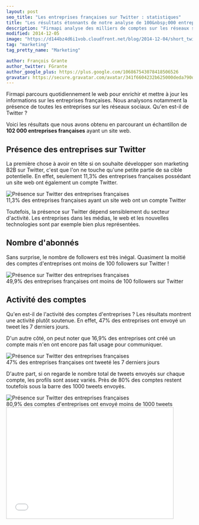 ```yaml
---
layout: post
seo_title: "Les entreprises françaises sur Twitter : statistiques"
title: "Les résultats étonnants de notre analyse de 100&nbsp;000 entreprises françaises sur Twitter"
description: "Firmapi analyse des milliers de comptes sur les réseaux sociaux quotidiennement. Voici un aperçu de la présence des entreprises françaises sur Twitter."
modified: 2014-12-05
image: "https://d144bz4d6i1vob.cloudfront.net/blog/2014-12-04/short_twitter_nombre_followers.png"
tag: "marketing"
tag_pretty_name: "Marketing"

author: François Grante
author_twitter: FGrante
author_google_plus: https://plus.google.com/106867543078418506526
gravatar: https://secure.gravatar.com/avatar/341f6604232b625000deda790d8d39cd?d=mm&s=30&r=G
---
```



Firmapi parcours quotidiennement le web pour enrichir et mettre à jour les informations sur les entreprises françaises. Nous analysons notamment la présence de toutes les entreprises sur les réseaux sociaux. Qu'en est-il de Twitter ?

Voici les résultats que nous avons obtenu en parcourant un échantillon de **102 000 entreprises françaises** ayant un site web.

## Présence des entreprises sur Twitter

La première chose à avoir en tête si on souhaite développer son marketing B2B sur Twitter, c'est que l'on ne touche qu'une petite partie de sa cible potentielle. En effet, seulement 11,3% des entreprises françaises possédant un site web ont également un compte Twitter.

<img alt="Présence sur Twitter des entreprises françaises" src="https://d144bz4d6i1vob.cloudfront.net/blog/2014-12-04/short_twitter_presence.png" class="img-responsive">

<div class="click-to-tweet">
  11,3% des entreprises françaises ayant un site web ont un compte Twitter
  <a class="tweet-link" data-original-title="Tweeter ça" data-placement="top" data-toggle="tooltip" href="https://twitter.com/intent/tweet?text=11%2C3%25%20des%20entreprises%20fran%C3%A7aises%20ayant%20un%20site%20web%20ont%20un%20compte%20Twitter%20https://pic.twitter.com/qrehiHNMZd&url=http://blog.firmapi.com/entreprises-francaises-twitter/&related=_Firmapi&via=_Firmapi"><i class="fa fa-twitter"></i></a>
</div>

Toutefois, la présence sur Twitter dépend sensiblement du secteur d'activité. Les entreprises dans les médias, le web et les nouvelles technologies sont par exemple bien plus représentées.

## Nombre d'abonnés

Sans surprise, le nombre de followers est très inégal. Quasiment la moitié des comptes d'entreprises ont moins de 100 followers sur Twitter !

<img alt="Présence sur Twitter des entreprises françaises" src="https://d144bz4d6i1vob.cloudfront.net/blog/2014-12-04/short_twitter_nombre_followers.png" class="img-responsive">

<div class="click-to-tweet">
  49,9% des entreprises françaises ont moins de 100 followers sur Twitter
  <a class="tweet-link" data-original-title="Tweeter ça" data-placement="top" data-toggle="tooltip" href="https://twitter.com/intent/tweet?text=49%2C9%25%20des%20entreprises%20fran%C3%A7aises%20ont%20moins%20de%20100%20followers%20sur%20Twitter%20https://pic.twitter.com/V7IvvHCgKy&url=http://blog.firmapi.com/entreprises-francaises-twitter/&related=_Firmapi&via=_Firmapi"><i class="fa fa-twitter"></i></a>
</div>

## Activité des comptes

Qu'en est-il de l'activité des comptes d'entreprises ? Les résultats montrent une activité plutôt soutenue. En effet, 47% des entreprises ont envoyé un tweet les 7 derniers jours.

D'un autre côté, on peut noter que 16,9% des entreprises ont créé un compte mais n'en ont encore pas fait usage pour communiquer.

<img alt="Présence sur Twitter des entreprises françaises" src="https://d144bz4d6i1vob.cloudfront.net/blog/2014-12-04/short_twitter_dernier_tweet.png" class="img-responsive">

<div class="click-to-tweet">
  47% des entreprises françaises ont tweeté les 7 derniers jours
  <a class="tweet-link" data-original-title="Tweeter ça" data-placement="top" data-toggle="tooltip" href="https://twitter.com/intent/tweet?text=47%25%20des%20entreprises%20fran%C3%A7aises%20ont%20tweet%C3%A9%20les%207%20derniers%20jours%20https://pic.twitter.com/F98MCUPy1M&url=http://blog.firmapi.com/entreprises-francaises-twitter/&related=_Firmapi&via=_Firmapi"><i class="fa fa-twitter"></i></a>
</div>

D'autre part, si on regarde le nombre total de tweets envoyés sur chaque compte, les profils sont assez variés. Près de 80% des comptes restent toutefois sous la barre des 1000 tweets envoyés.

<img alt="Présence sur Twitter des entreprises françaises" src="https://d144bz4d6i1vob.cloudfront.net/blog/2014-12-04/short_twitter_nombre_tweets.png" class="img-responsive">

<div class="click-to-tweet">
  80,9% des comptes d'entreprises ont envoyé moins de 1000 tweets
  <a class="tweet-link" data-original-title="Tweeter ça" data-placement="top" data-toggle="tooltip" href="https://twitter.com/intent/tweet?text=79%2C9%25%20des%20comptes%20d%27entreprises%20ont%20envoy%C3%A9%20moins%20de%201000%20tweets%20https://pic.twitter.com/c8GdJEwcM0&related=_Firmapi&via=_Firmapi"><i class="fa fa-twitter"></i></a>
</div>

<div class="slideshare">
  <iframe src="//www.slideshare.net/slideshow/embed_code/42346016" width="450" height="300" frameborder="0" marginwidth="0" marginheight="0" scrolling="no" style="border:1px solid #CCC; border-width:1px; margin-bottom:5px; max-width: 100%;" allowfullscreen> </iframe>
</div>